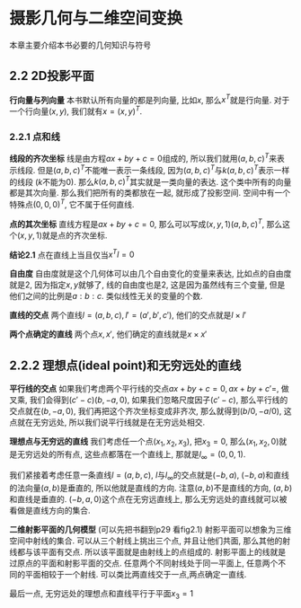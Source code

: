 # 摄影几何与二维空间变换

本章主要介绍本书必要的几何知识与符号

## 2.2 2D投影平面

**行向量与列向量** 本书默认所有向量的都是列向量, 比如$x$, 那么$x^T$就是行向量. 对于一个行向量$(x,y)$, 我们就有$x=(x,y)^T$.

### 2.2.1 点和线

**线段的齐次坐标** 线是由方程$ax+by+c=0$组成的, 所以我们就用$(a,b,c)^T$来表示线段. 但是$(a,b,c)^T$不能唯一表示一条线段, 因为$(a,b,c)^T$与$k(a,b,c)^T$表示一样的线段 ($k$不能为0). 那么$k(a,b,c)^T$其实就是一类向量的表达. 这个类中所有的向量都是其次向量. 那么我们把所有的类都放在一起, 就形成了投影空间. 空间中有一个特殊点$(0,0,0)^T$, 它不属于任何直线.

**点的其次坐标** 直线方程是$ax+by+c=0$, 那么可以写成$(x,y,1)(a,b,c)^T$, 那么这个$(x,y,1)$就是点的齐次坐标.

**结论2.1** 点在直线上当且仅当$x^T l = 0$

**自由度** 自由度就是这个几何体可以由几个自由变化的变量来表达, 比如点的自由度就是2, 因为指定$x,y$就够了, 线的自由度也是2, 这是因为虽然线有三个变量, 但是他们之间的比例是$a:b:c$. 类似线性无关的变量的个数.

**直线的交点** 两个直线$l=(a,b,c), l'=(a',b',c')$, 他们的交点就是$l \times l'$

**两个点确定的直线** 两个点$x,x'$, 他们确定的直线就是$x \times x'$

## 2.2.2 理想点(ideal point)和无穷远处的直线

**平行线的交点** 如果我们考虑两个平行线的交点$ax+by+c=0,ax+by+c'=$, 做叉乘, 我们会得到$(c'-c)(b,-a,0)$, 如果我们忽略尺度因子$(c'-c)$, 那么平行线的交点就在$(b,-a,0)$, 我们再把这个齐次坐标变成非齐次, 那么就得到$(b/0,-a/0)$, 这点就在无穷远处, 所以我们说平行线就是在无穷远处相交.

**理想点与无穷远的直线** 我们考虑任一个点$(x_1,x_2,x_3)$, 把$x_3=0$, 那么$(x_1,x_2,0)$就是无穷远处的所有点, 这些点都落在一个直线上, 那就是$l_{\infty}=(0,0,1)$.

我们紧接着考虑任意一条直线$l=(a,b,c)$, $l$与$l_{\infty}$的交点就是$(-b,a)$, $(-b,a)$和直线的法向量$(a,b)$是垂直的, 所以他就是直线的方向. 注意$(a,b)$不是直线的方向, $(a,b)$和直线是垂直的. $(-b,a,0)$这个点在无穷远直线上, 那么无穷远处的直线就可以被看做是直线方向的集合.

**二维射影平面的几何模型** (可以先把书翻到p29 看fig2.1) 射影平面可以想象为三维空间中射线的集合. 可以从三个射线上挑出三个点, 并且让他们共面, 那么其他的射线都与该平面有交点. 所以该平面就是由射线上的点组成的. 射影平面上的线就是过原点的平面和射影平面的交点. 任意两个不同射线处于同一平面上, 任意两个不同的平面相较于一个射线. 可以类比两直线交于一点,两点确定一直线.  

最后一点, 无穷远处的理想点和直线平行于平面$x_3=1$